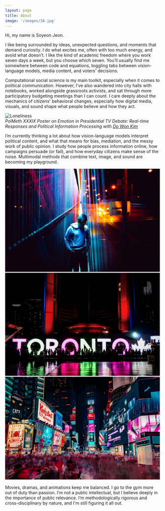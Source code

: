 ```yaml
---
layout: page
title: About
image: '/images/38.jpg'
---
```


Hi, my name is Soyeon Jeon.  

I like being surrounded by ideas, unexpected questions, and moments that demand curiosity. I do what excites me, often with too much energy, and avoid what doesn’t. I like the kind of academic freedom where you work seven days a week, but you choose which seven. You’ll usually find me somewhere between code and equations, toggling tabs between vision-language models, media content, and voters' decisions.  

Computational social science is my main toolkit, especially when it comes to political communication. However, I’ve also wandered into city halls with notebooks, worked alongside grassroots activists, and sat through more participatory budgeting meetings than I can count. I care deeply about the mechanics of citizens' behavioral changes, especially how digital media, visuals, and sound shape what people believe and how they act.  

![Loneliness]({{site.baseurl}}/images/39.jpg)  
*PolMeth XXXIX Poster on Emotion in Presidential TV Debate: Real-time Responses and Political Information Processing with [Do Won Kim](https://do-won.github.io/)*

I’m currently thinking a lot about how vision-language models interpret political content, and what that means for bias, mediation, and the messy work of public opinion. I study how people process information online, how campaigns persuade (or fail), and how everyday citizens make sense of the noise. Multimodal methods that combine text, image, and sound are becoming my playground.

<div class="gallery-box">
  <div class="gallery">
    <img src="/images/project-5.jpg" alt="Project">
    <img src="/images/project-8.jpg" alt="Project">
    <img src="/images/project-6.jpg" alt="Project">
  </div>
<!--   <em>Gallery / <a href="https://unsplash.com/" target="_blank">Unsplash</a></em> -->
</div>

Movies, dramas, and animations keep me balanced. I go to the gym more out of duty than passion. I’m not a public intellectual, but I believe deeply in the importance of public relevance. I’m methodologically rigorous and cross-disciplinary by nature, and I'm still figuring it all out. 
